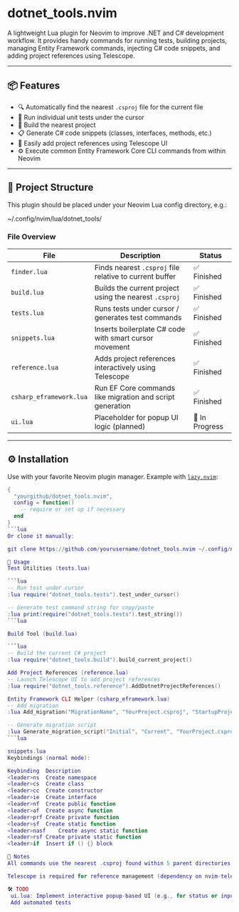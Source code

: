 # dotnet_tools.nvim

A lightweight Lua plugin for Neovim to improve .NET and C# development workflow. It provides handy commands for running tests, building projects, managing Entity Framework commands, injecting C# code snippets, and adding project references using Telescope.

---

## 📦 Features

- 🔍 Automatically find the nearest `.csproj` file for the current file
- 🧪 Run individual unit tests under the cursor
- 🔨 Build the nearest project
- 📋 Generate C# code snippets (classes, interfaces, methods, etc.)
- 🧰 Easily add project references using Telescope UI
- ⚙️ Execute common Entity Framework Core CLI commands from within Neovim

---

## 📁 Project Structure

This plugin should be placed under your Neovim Lua config directory, e.g.:

~/.config/nvim/lua/dotnet_tools/


### File Overview

| File                        | Description                                                  | Status         |
|-----------------------------|--------------------------------------------------------------|----------------|
| `finder.lua`                | Finds nearest `.csproj` file relative to current buffer      | ✅ Finished     |
| `build.lua`                 | Builds the current project using the nearest `.csproj`       | ✅ Finished     |
| `tests.lua`                 | Runs tests under cursor / generates test commands            | ✅ Finished     |
| `snippets.lua`              | Inserts boilerplate C# code with smart cursor movement       | ✅ Finished     |
| `reference.lua`             | Adds project references interactively using Telescope         | ✅ Finished     |
| `csharp_eframework.lua`     | Run EF Core commands like migration and script generation     | ✅ Finished     |
| `ui.lua`                    | Placeholder for popup UI logic (planned)                     | 🚧 In Progress |

---

## ⚙️ Installation

Use with your favorite Neovim plugin manager. Example with [`lazy.nvim`](https://github.com/folke/lazy.nvim):

```lua
{
  "yourgithub/dotnet_tools.nvim",
  config = function()
    -- require or set up if necessary
  end
}
```lua
Or clone it manually:

git clone https://github.com/yourusername/dotnet_tools.nvim ~/.config/nvim/lua/dotnet_tools

🚀 Usage
Test Utilities (tests.lua)

```lua
-- Run test under cursor
:lua require("dotnet_tools.tests").test_under_cursor()

-- Generate test command string for copy/paste
:lua print(require("dotnet_tools.tests").test_string())
```lua

Build Tool (build.lua)

```lua
-- Build the current C# project
:lua require("dotnet_tools.build").build_current_project()

Add Project References (reference.lua)
-- Launch Telescope UI to add project references
:lua require("dotnet_tools.reference").AddDotnetProjectReferences()

Entity Framework CLI Helper (csharp_eframework.lua)
-- Add migration
:lua Add_migration("MigrationName", "YourProject.csproj", "StartupProject.csproj", "Migrations/")

-- Generate migration script
:lua Generate_migration_script("Initial", "Current", "YourProject.csproj", "StartupProject.csproj", "Scripts/")
```lua

snippets.lua
Keybindings (normal mode):

Keybinding	Description
<leader>ns	Create namespace
<leader>cs	Create class
<leader>cc	Create constructor
<leader>ie	Create interface
<leader>nf	Create public function
<leader>af	Create async function
<leader>prf	Create private function
<leader>sf	Create static function
<leader>nasf	Create async static function
<leader>rsf	Create private static function
<leader>if	Insert if () {} block

📌 Notes
All commands use the nearest .csproj found within 5 parent directories of the current file.

Telescope is required for reference management (dependency on nvim-telescope/telescope.nvim and nvim-lua/plenary.nvim).

🛠 TODO
 ui.lua: Implement interactive popup-based UI (e.g., for status or input)
 Add automated tests
